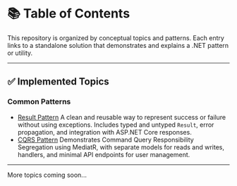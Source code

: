 # 📚 Table of Contents

This repository is organized by conceptual topics and patterns. Each entry links to a standalone solution that demonstrates and explains a .NET pattern or utility.

---

## ✅ Implemented Topics

### Common Patterns

* [Result Pattern](Common/Patterns/ResultPattern/readme.md)
  A clean and reusable way to represent success or failure without using exceptions. Includes typed and untyped `Result`, error propagation, and integration with ASP.NET Core responses.
* [CQRS Pattern](Common/Patterns/CQRSPattern/readme.md)
  Demonstrates Command Query Responsibility Segregation using MediatR, with separate models for reads and writes, handlers, and minimal API endpoints for user management.

---

More topics coming soon...
